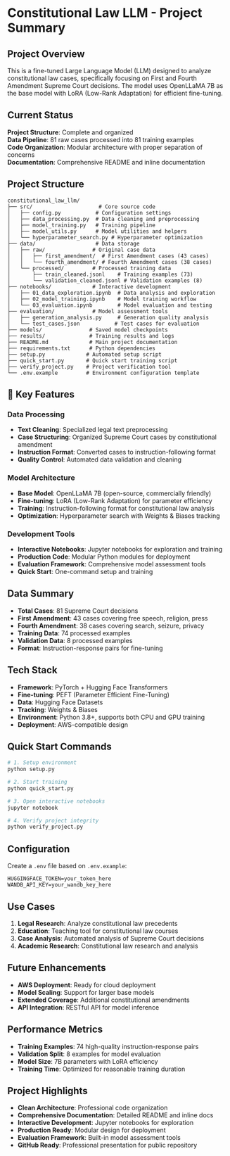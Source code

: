 # Constitutional Law LLM - Project Summary

## Project Overview
This is a fine-tuned Large Language Model (LLM) designed to analyze constitutional law cases, specifically focusing on First and Fourth Amendment Supreme Court decisions. The model uses OpenLLaMA 7B as the base model with LoRA (Low-Rank Adaptation) for efficient fine-tuning.

## Current Status
**Project Structure**: Complete and organized  
**Data Pipeline**: 81 raw cases processed into 81 training examples  
**Code Organization**: Modular architecture with proper separation of concerns  
**Documentation**: Comprehensive README and inline documentation  

## Project Structure

```
constitutional_law_llm/
├── src/                     # Core source code
│   ├── config.py           # Configuration settings
│   ├── data_processing.py  # Data cleaning and preprocessing
│   ├── model_training.py   # Training pipeline
│   ├── model_utils.py      # Model utilities and helpers
│   └── hyperparameter_search.py # Hyperparameter optimization
├── data/                   # Data storage
│   ├── raw/               # Original case data
│   │   ├── first_amendment/  # First Amendment cases (43 cases)
│   │   └── fourth_amendment/ # Fourth Amendment cases (38 cases)
│   └── processed/         # Processed training data
│       ├── train_cleaned.jsonl    # Training examples (73)
│       └── validation_cleaned.jsonl # Validation examples (8)
├── notebooks/             # Interactive development
│   ├── 01_data_exploration.ipynb  # Data analysis and exploration
│   ├── 02_model_training.ipynb    # Model training workflow
│   └── 03_evaluation.ipynb        # Model evaluation and testing
├── evaluation/            # Model assessment tools
│   ├── generation_analysis.py     # Generation quality analysis
│   └── test_cases.json           # Test cases for evaluation
├── models/               # Saved model checkpoints
├── results/              # Training results and logs
├── README.md             # Main project documentation
├── requirements.txt      # Python dependencies
├── setup.py             # Automated setup script
├── quick_start.py       # Quick start training script
├── verify_project.py    # Project verification tool
└── .env.example         # Environment configuration template
```

## 🚀 Key Features

### Data Processing
- **Text Cleaning**: Specialized legal text preprocessing
- **Case Structuring**: Organized Supreme Court cases by constitutional amendment
- **Instruction Format**: Converted cases to instruction-following format
- **Quality Control**: Automated data validation and cleaning

### Model Architecture
- **Base Model**: OpenLLaMA 7B (open-source, commercially friendly)
- **Fine-tuning**: LoRA (Low-Rank Adaptation) for parameter efficiency
- **Training**: Instruction-following format for constitutional law analysis
- **Optimization**: Hyperparameter search with Weights & Biases tracking

### Development Tools
- **Interactive Notebooks**: Jupyter notebooks for exploration and training
- **Production Code**: Modular Python modules for deployment
- **Evaluation Framework**: Comprehensive model assessment tools
- **Quick Start**: One-command setup and training

## Data Summary
- **Total Cases**: 81 Supreme Court decisions
- **First Amendment**: 43 cases covering free speech, religion, press
- **Fourth Amendment**: 38 cases covering search, seizure, privacy
- **Training Data**: 74 processed examples
- **Validation Data**: 8 processed examples
- **Format**: Instruction-response pairs for fine-tuning

## Tech Stack
- **Framework**: PyTorch + Hugging Face Transformers
- **Fine-tuning**: PEFT (Parameter Efficient Fine-Tuning)
- **Data**: Hugging Face Datasets
- **Tracking**: Weights & Biases
- **Environment**: Python 3.8+, supports both CPU and GPU training
- **Deployment**: AWS-compatible design

## Quick Start Commands

```bash
# 1. Setup environment
python setup.py

# 2. Start training
python quick_start.py

# 3. Open interactive notebooks
jupyter notebook

# 4. Verify project integrity
python verify_project.py
```

## Configuration
Create a `.env` file based on `.env.example`:
```
HUGGINGFACE_TOKEN=your_token_here
WANDB_API_KEY=your_wandb_key_here
```

## Use Cases
1. **Legal Research**: Analyze constitutional law precedents
2. **Education**: Teaching tool for constitutional law courses
3. **Case Analysis**: Automated analysis of Supreme Court decisions
4. **Academic Research**: Constitutional law research and analysis

## Future Enhancements
- **AWS Deployment**: Ready for cloud deployment
- **Model Scaling**: Support for larger base models
- **Extended Coverage**: Additional constitutional amendments
- **API Integration**: RESTful API for model inference

## Performance Metrics
- **Training Examples**: 74 high-quality instruction-response pairs
- **Validation Split**: 8 examples for model evaluation
- **Model Size**: 7B parameters with LoRA efficiency
- **Training Time**: Optimized for reasonable training duration

## Project Highlights
- **Clean Architecture**: Professional code organization
- **Comprehensive Documentation**: Detailed README and inline docs
- **Interactive Development**: Jupyter notebooks for exploration
- **Production Ready**: Modular design for deployment
- **Evaluation Framework**: Built-in model assessment tools
- **GitHub Ready**: Professional presentation for public repository


